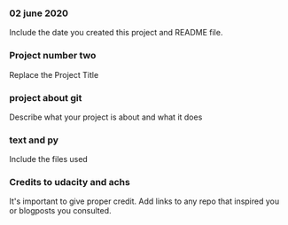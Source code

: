 ### 02 june 2020
Include the date you created this project and README file.

### Project number two
Replace the Project Title

### project about git 
Describe what your project is about and what it does

### text and py
Include the files used

### Credits to udacity and achs
It's important to give proper credit. Add links to any repo that inspired you or blogposts you consulted.

